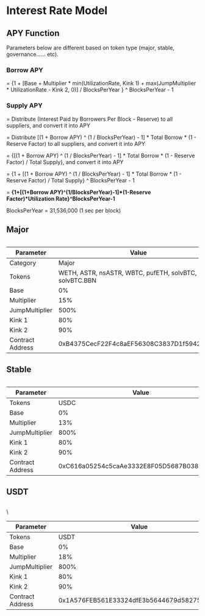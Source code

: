 # Interest Rate Model

## APY Function <a href="#apy-function" id="apy-function"></a>

Parameters below are different based on token type (major, stable, governance...... etc).

### **Borrow APY** <a href="#borrow-apy" id="borrow-apy"></a>

\= {1 + \[Base + Multiplier \* min(UtilizationRate, Kink 1) + max(JumpMultiplier \* UtilizationRate - Kink 2, 0)] / BlocksPerYear } ^ BlocksPerYear - 1

### **Supply APY** <a href="#supply-apy" id="supply-apy"></a>

\= Distribute (Interest Paid by Borrowers Per Block - Reserve) to all suppliers, and convert it into APY

\= Distribute \[(1 + Borrow APY) ^ (1 / BlocksPerYear) - 1] \* Total Borrow \* (1 - Reserve Factor) to all suppliers, and convert it into APY

\= {\[(1 + Borrow APY) ^ (1 / BlocksPerYear) - 1] \* Total Borrow \* (1 - Reserve Factor) / Total Supply}, and convert it into APY

\= {1 + \[(1 + Borrow APY) ^ (1 / BlocksPerYear) - 1] \* Total Borrow \* (1 - Reserve Factor) / Total Supply} ^ BlocksPerYear - 1

\= **{1+\[(1+Borrow APY)^(1/BlocksPerYear)-1]\*(1-Reserve Factor)\*Utilization Rate}^BlocksPerYear-1**

BlocksPerYear = 31,536,000 (1 sec per block)



## Major <a href="#major" id="major"></a>

<figure><img src="../.gitbook/assets/major.png" alt=""><figcaption></figcaption></figure>

| Parameter        | Value                                                    |
| ---------------- | -------------------------------------------------------- |
| Category         | Major                                                    |
| Tokens           | WETH, ASTR, nsASTR, WBTC,  pufETH,  solvBTC, solvBTC.BBN |
| Base             | 0%                                                       |
| Multiplier       | 15%                                                      |
| JumpMultiplier   | 500%                                                     |
| Kink 1           | 80%                                                      |
| Kink 2           | 90%                                                      |
| Contract Address | 0xB4375CecF22F4c8aEF56308C3837D1f59425f5c9               |

## Stable <a href="#stable" id="stable"></a>

<figure><img src="../.gitbook/assets/stable18.png" alt=""><figcaption></figcaption></figure>

| Parameter        | Value                                      |
| ---------------- | ------------------------------------------ |
| Tokens           | USDC                                       |
| Base             | 0%                                         |
| Multiplier       | 13%                                        |
| JumpMultiplier   | 800%                                       |
| Kink 1           | 80%                                        |
| Kink 2           | 90%                                        |
| Contract Address | 0xC616a05254c5caAe3332E8F05D5687B0384CD302 |

## USDT <a href="#governance" id="governance"></a>

<figure><img src="../.gitbook/assets/stable18.png" alt=""><figcaption></figcaption></figure>

\


| Parameter        | Value                                      |
| ---------------- | ------------------------------------------ |
| Tokens           | USDT                                       |
| Base             | 0%                                         |
| Multiplier       | 18%                                        |
| JumpMultiplier   | 800%                                       |
| Kink 1           | 80%                                        |
| Kink 2           | 90%                                        |
| Contract Address | 0x1A576FEB561E33324dfE3b5644679d58275e554F |

[\
](https://docs.ib.xyz/v/optimism/lending-market/collateral-factor)
